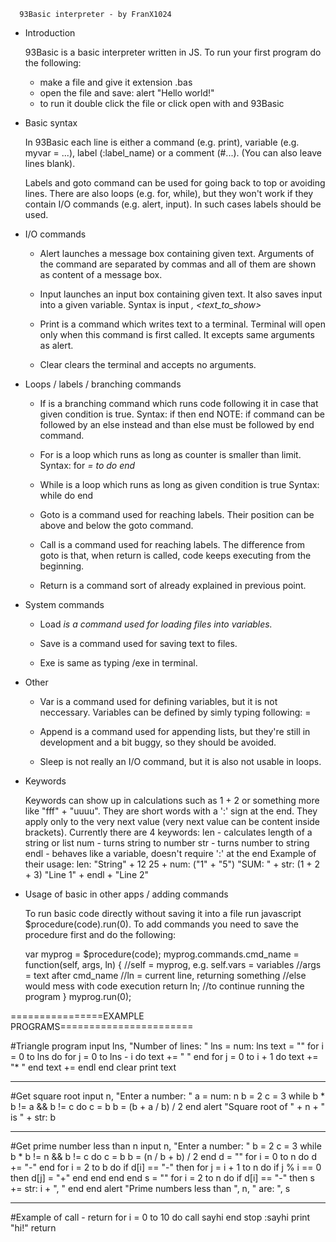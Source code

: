       93Basic interpreter - by FranX1024

 - Introduction
 
   93Basic is a basic interpreter written in JS.
   To run your first program do the following:
	* make a file and give it extension .bas
	* open the file and save: alert "Hello world!"
	* to run it double click the file or click
      open with and 93Basic
	
 - Basic syntax

   In 93Basic each line is either a
   command (e.g. print), variable (e.g. myvar = ...),
   label (:label_name) or a comment (#...).
   (You can also leave lines blank).

   Labels and goto command can be used for going back to
   top or avoiding lines. There are also loops
   (e.g. for, while), but they won't work if they contain
   I/O commands (e.g. alert, input). In such cases labels
   should be used.

 - I/O commands

   * Alert launches a message box containing given text.
   Arguments of the command are separated by commas and all
   of them are shown as content of a message box.

   * Input launches an input box containing given text.
   It also saves input into a given variable.
   Syntax is input <var>, <text_to_show>

   * Print is a command which writes text to a terminal.
   Terminal will open only when this command is first called.
   It excepts same arguments as alert.

   * Clear clears the terminal and accepts no arguments.

 - Loops / labels / branching commands

   * If is a branching command which runs code following it
   in case that given condition is true.
   Syntax: if <condition> then <nl code nl> end
   NOTE: if command can be followed by an else instead and than
   else must be followed by end command.

   * For is a loop which runs as long as counter is smaller than
   limit. Syntax: for <var> = <value1> to <value2> do <nl code nl> end

   * While is a loop which runs as long as given condition is true
   Syntax: while <condition> do <nl code nl> end

   * Goto is a command used for reaching labels. Their position can be
   above and below the goto command.
   
   * Call is a command used for reaching labels. The difference from goto
   is that, when return is called, code keeps executing from the beginning.
   
   * Return is a command sort of already explained in previous point.
   
 - System commands
 
   * Load <var> <filename> is a command used for loading files
     into variables.
   
   * Save <filename> <text> is a command used for saving text to
     files.
	 
   * Exe <text> is same as typing /exe <text> in terminal.

 - Other

   * Var is a command used for defining variables, but it is not
   neccessary. Variables can be defined by simly typing
   following: <variable> = <content>

   * Append is a command used for appending lists, but they're still
   in development and a bit buggy, so they should be avoided.

   * Sleep is not really an I/O command, but it is also
   not usable in loops.

 - Keywords

   Keywords can show up in calculations such as 1 + 2 or
   something more like "fff" + "uuuu". They are short words
   with a ':' sign at the end. They apply only to the very next
   value (very next value can be content inside brackets).
   Currently there are 4 keywords:
	 len  - calculates length of a string or list
	 num  - turns string to number
	 str  - turns number to string
	 endl - behaves like a variable, doesn't require ':' at the end
   Example of their usage:   len: "String" + 12
							 25 + num: ("1" + "5")
							 "SUM: " + str: (1 + 2 + 3)
							 "Line 1" + endl + "Line 2"
							 
 - Usage of basic in other apps / adding commands
 
   To run basic code directly without saving it into a
   file run javascript $procedure(code).run(0).
   To add commands you need to save the procedure first
   and do the following: 
   
   var myprog = $procedure(code);
   myprog.commands.cmd_name = function(self, args, ln) {
       //self = myprog, e.g. self.vars = variables
	   //args = text after cmd_name
	   //ln = current line, returning something 
	   //else would mess with code execution
	   return ln; //to continue running the program
   }
   myprog.run(0);

================EXAMPLE PROGRAMS=======================

#Triangle program
input lns, "Number of lines: "
lns = num: lns
text = ""
for i = 0 to lns do
  for j = 0 to lns - i do
    text += " "
  end
  for j = 0 to i + 1 do
    text += "* "
  end
  text += endl
end
clear
print text

-----------------------------------------------

#Get square root
input n, "Enter a number: "
a = num: n
b = 2
c = 3
while b * b != a && b != c do
  c = b
  b = (b + a / b) / 2
end
alert "Square root of " + n + " is " + str: b

----------------------------------------------

#Get prime number less than n
input n, "Enter a number: "
b = 2
c = 3
while b * b != n && b != c do
  c = b
  b = (n / b + b) / 2
end
d = ""
for i = 0 to n do
  d += "-"
end
for i = 2 to b do
  if d[i] == "-" then
    for j = i + 1 to n do
      if j % i == 0 then
        d[j] = "+"
      end
    end
  end
end
s = ""
for i = 2 to n do
  if d[i] == "-" then
    s += str: i + ", "
  end
end
alert "Prime numbers less than ", n, " are: ", s

------------------------------------------------

#Example of call - return
for i = 0 to 10 do
  call sayhi
end
stop
:sayhi
print "hi!"
return
